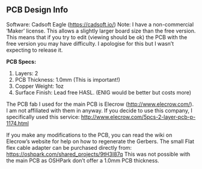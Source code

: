 ## PCB Design Info

Software: Cadsoft Eagle (https://cadsoft.io/) 
Note: I have a non-commercial ‘Maker’ license. This allows a slightly larger board size than the free version. This means that if you try to edit (viewing should be ok) the PCB with the free version you may have difficulty.
I apologise for this but I wasn’t expecting to release it.

**PCB Specs:**

1.	Layers: 2
2.	PCB Thickness: 1.0mm (This is important!)
3.	Copper Weight: 1oz
4.	Surface Finish: Lead free HASL. (ENIG would be better but costs more)

The PCB fab I used for the main PCB is Elecrow (http://www.elecrow.com/). I am not affiliated with them in anyway.
If you decide to use this company, I specifically used this service:
http://www.elecrow.com/5pcs-2-layer-pcb-p-1174.html

If you make any modifications to the PCB, you can read the wiki on Elecrow’s website for help on how to regenerate the Gerbers.
The small Flat flex cable adapter can be purchased directly from:
https://oshpark.com/shared_projects/9tH3I87q
This was not possible with the main PCB as OSHPark don’t offer a 1.0mm PCB thickness.
